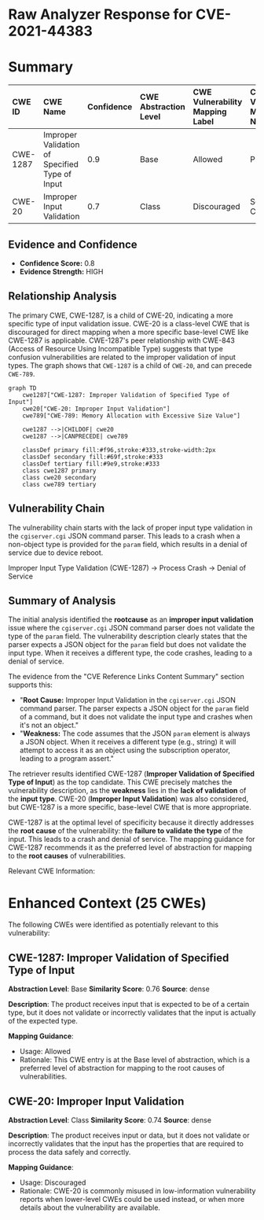 # Raw Analyzer Response for CVE-2021-44383

# Summary
| CWE ID    | CWE Name                                                                              | Confidence | CWE Abstraction Level | CWE Vulnerability Mapping Label | CWE-Vulnerability Mapping Notes |
| :-------- | :------------------------------------------------------------------------------------ | :--------- | :-------------------- | :------------------------------ | :------------------------------ |
| CWE-1287 | Improper Validation of Specified Type of Input                 | 0.9      | Base                  | Allowed                      | Primary CWE                      |
| CWE-20     | Improper Input Validation                                                                | 0.7       | Class                  | Discouraged                      | Secondary Candidate               |

## Evidence and Confidence

*   **Confidence Score:** 0.8
*   **Evidence Strength:** HIGH

## Relationship Analysis
The primary CWE, CWE-1287, is a child of CWE-20, indicating a more specific type of input validation issue. CWE-20 is a class-level CWE that is discouraged for direct mapping when a more specific base-level CWE like CWE-1287 is applicable. CWE-1287's peer relationship with CWE-843 (Access of Resource Using Incompatible Type) suggests that type confusion vulnerabilities are related to the improper validation of input types. The graph shows that `CWE-1287` is a child of `CWE-20`, and can precede `CWE-789`.

```mermaid
graph TD
    cwe1287["CWE-1287: Improper Validation of Specified Type of Input"]
    cwe20["CWE-20: Improper Input Validation"]
    cwe789["CWE-789: Memory Allocation with Excessive Size Value"]
    
    cwe1287 -->|CHILDOF| cwe20
    cwe1287 -->|CANPRECEDE| cwe789

    classDef primary fill:#f96,stroke:#333,stroke-width:2px
    classDef secondary fill:#69f,stroke:#333
    classDef tertiary fill:#9e9,stroke:#333
    class cwe1287 primary
    class cwe20 secondary
    class cwe789 tertiary
```

## Vulnerability Chain
The vulnerability chain starts with the lack of proper input type validation in the `cgiserver.cgi` JSON command parser. This leads to a crash when a non-object type is provided for the `param` field, which results in a denial of service due to device reboot.

Improper Input Type Validation (CWE-1287) -> Process Crash -> Denial of Service

## Summary of Analysis
The initial analysis identified the **rootcause** as an **improper input validation** issue where the `cgiserver.cgi` JSON command parser does not validate the type of the `param` field. The vulnerability description clearly states that the parser expects a JSON object for the `param` field but does not validate the input type. When it receives a different type, the code crashes, leading to a denial of service.

The evidence from the "CVE Reference Links Content Summary" section supports this:

*   "**Root Cause:** Improper Input Validation in the `cgiserver.cgi` JSON command parser. The parser expects a JSON object for the `param` field of a command, but it does not validate the input type and crashes when it's not an object."
*   "**Weakness:** The code assumes that the JSON `param` element is always a JSON object. When it receives a different type (e.g., string) it will attempt to access it as an object using the subscription operator, leading to a program assert."

The retriever results identified CWE-1287 (**Improper Validation of Specified Type of Input**) as the top candidate. This CWE precisely matches the vulnerability description, as the **weakness** lies in the **lack of validation** of the **input type**. CWE-20 (**Improper Input Validation**) was also considered, but CWE-1287 is a more specific, base-level CWE that is more appropriate.

CWE-1287 is at the optimal level of specificity because it directly addresses the **root cause** of the vulnerability: the **failure to validate the type** of the input. This leads to a crash and denial of service. The mapping guidance for CWE-1287 recommends it as the preferred level of abstraction for mapping to the **root causes** of vulnerabilities.

Relevant CWE Information:

# Enhanced Context (25 CWEs)
The following CWEs were identified as potentially relevant to this vulnerability:

## CWE-1287: Improper Validation of Specified Type of Input
**Abstraction Level**: Base
**Similarity Score**: 0.76
**Source**: dense

**Description**:
The product receives input that is expected to be of a certain type, but it does not validate or incorrectly validates that the input is actually of the expected type.

**Mapping Guidance**:
- Usage: Allowed
- Rationale: This CWE entry is at the Base level of abstraction, which is a preferred level of abstraction for mapping to the root causes of vulnerabilities.

## CWE-20: Improper Input Validation
**Abstraction Level**: Class
**Similarity Score**: 0.74
**Source**: dense

**Description**:
The product receives input or data, but it does
        not validate or incorrectly validates that the input has the
        properties that are required to process the data safely and
        correctly.

**Mapping Guidance**:
- Usage: Discouraged
- Rationale: CWE-20 is commonly misused in low-information vulnerability reports when lower-level CWEs could be used instead, or when more details about the vulnerability are available.